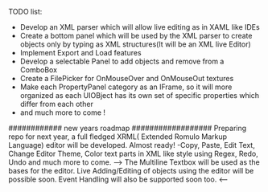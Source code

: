 TODO list:
- Develop an XML parser which will allow live editing as in XAML like IDEs
- Create a bottom panel which will be used by the XML parser to create objects only by typing as XML structures(It will be an XML live Editor)
- Implement Export and Load features
- Develop a selectable Panel to add objects and remove from a ComboBox
- Create a FilePicker for OnMouseOver and OnMouseOut textures
- Make each PropertyPanel category as an IFrame, so it will more organized as each UIOBject has its own set of specific properties which differ from each other
- and much more to come !


############ new years roadmap ##################
Preparing repo for next year, a full fledged XRML( Extended Romulo Markup Language) editor will be developed. Almost ready!
-Copy, Paste, Edit Text, Change Editor Theme, Color text parts in XML like style using Regex, Redo, Undo and much more to come.
--> The Multiline Textbox will be used as the bases for the editor. Live Adding/Editing of objects using the editor will be possible soon. Event Handling will also be supported soon too. <--